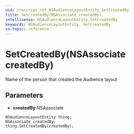 ```yaml
---
uid: crmscript_ref_NSAudienceLayoutEntity_SetCreatedBy
title: SetCreatedBy(NSAssociate createdBy)
intellisense: NSAudienceLayoutEntity.SetCreatedBy
keywords: NSAudienceLayoutEntity, GetCreatedBy
so.topic: reference
---
```


# SetCreatedBy(NSAssociate createdBy)

Name of the person that created the Audience layout

## Parameters

* **createdBy** NSAssociate

```crmscript
NSAudienceLayoutEntity thing;
NSAssociate createdBy;
thing.SetCreatedBy(createdBy);
```

